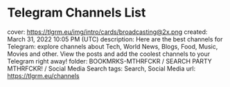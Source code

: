 # Telegram Channels List

cover: https://tlgrm.eu/img/intro/cards/broadcasting@2x.png
created: March 31, 2022 10:05 PM (UTC)
description: Here are the best channels for Telegram: explore channels about Tech, World News, Blogs, Food, Music, Movies and other. View the posts and add the coolest channels to your Telegram right away!
folder: BOOKMRKS-MTHRFCKR / SEARCH PARTY MTHRFCKR! / Social Media Search
tags: Search, Social Media
url: https://tlgrm.eu/channels